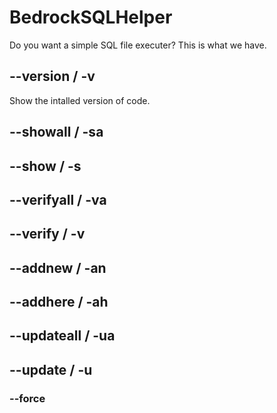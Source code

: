# BedrockSQLHelper
Do you want a simple SQL file executer? This is what we have.

## --version / -v
Show the intalled version of code.

## --showall / -sa

## --show <projectName> / -s <projectName>

## --verifyall / -va

## --verify <projectName> / -v <projectName>

## --addnew <projectName> <projectLocation> / -an <projectName> <projectLocation>

## --addhere <projectName> / -ah <projectName>

## --updateall / -ua

## --update <projectName> / -u <projectName>

### --force

